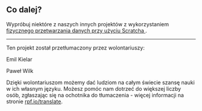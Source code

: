 ## Co dalej?

Wypróbuj niektóre z naszych innych projektów z wykorzystaniem [fizycznego przetwarzania danych przy użyciu Scratcha ](https://projects.raspberrypi.org/pl-PL/projects?software%5B%5D=scratch&hardware%5B%5D=electronic-components).


***
Ten projekt został przetłumaczony przez wolontariuszy:

Emil Kielar

Paweł Wilk

Dzięki wolontariuszom możemy dać ludziom na całym świecie szansę nauki w ich własnym języku. Możesz pomóc nam dotrzeć do większej liczby osób, zgłaszając się na ochotnika do tłumaczenia - więcej informacji na stronie [rpf.io/translate](https://rpf.io/translate).